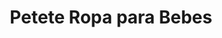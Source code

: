 ---
title: "Petete Ropa para Bebes"
url: /punta-arenas/petete-ropa-para-bebes/
shop: artículos para bebés
---